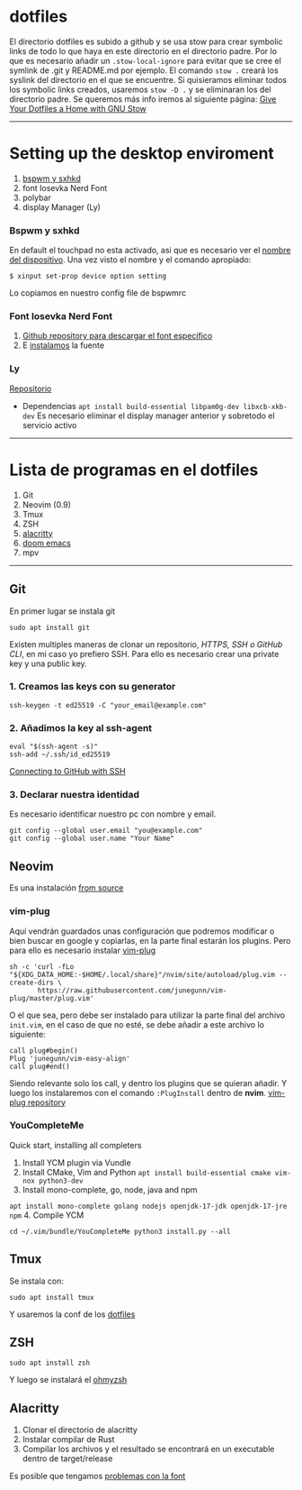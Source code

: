 # dotfiles
El directorio dotfiles es subido a github y se usa stow para crear symbolic links de todo lo que haya en este directorio en el directorio padre. Por lo que es necesario añadir un `.stow-local-ignore` para evitar que se cree el symlink de .git y README.md por ejemplo.
El comando `stow .` creará los syslink del directorio en el que se encuentre. Si quisieramos eliminar todos los symbolic links creados, usaremos `stow -D .` y se eliminaran los del directorio padre. Se queremos más info iremos al siguiente página: 
[Give Your Dotfiles a Home with GNU Stow](https://www.youtube.com/watch?v=CxAT1u8G7is)

---
# Setting up the desktop enviroment
1. [bspwm y sxhkd](https://www.maketecheasier.com/install-configure-bspwm/)
2. font Iosevka Nerd Font
3. polybar
4. display Manager (Ly)

### Bspwm y sxhkd
En default el touchpad no esta activado, asi que es necesario ver el [nombre del dispositivo](https://wiki.archlinux.org/title/Libinput#Via_xinput). Una vez visto el nombre y el comando apropiado:
```
$ xinput set-prop device option setting
```
Lo copiamos en nuestro config file de bspwmrc

### Font Iosevka Nerd Font
1. [Github repository para descargar el font específico](https://github.com/ryanoasis/nerd-fonts/releases)
2. E [instalamos](https://www.internalpointers.com/post/install-new-fonts-linux-command-line) la fuente 

### Ly
[Repositorio](https://github.com/fairyglade/ly)
- Dependencias
``
apt install build-essential libpam0g-dev libxcb-xkb-dev
``
Es necesario eliminar el display manager anterior y sobretodo el servicio activo

---
# Lista de programas en el dotfiles
1. Git                                                                                                                       
2. Neovim (0.9)
3. Tmux
4. ZSH
5. [alacritty](https://github.com/alacritty/alacritty/blob/master/INSTALL.md#install-the-rust-compiler-with-rustup)
6. [doom emacs](https://github.com/doomemacs/doomemacs#install)
7. mpv

---
## Git
En primer lugar se instala git
```
sudo apt install git
```
Existen multiples maneras de clonar un repositorio, *HTTPS, SSH o GitHub CLI*, en mi caso yo prefiero SSH. Para ello es necesario crear una private key y una public key.
### 1. Creamos las keys con su generator
```
ssh-keygen -t ed25519 -C "your_email@example.com"
```
### 2. Añadimos la key al ssh-agent
```
eval "$(ssh-agent -s)"
ssh-add ~/.ssh/id_ed25519
```
[Connecting to GitHub with SSH](https://docs.github.com/en/authentication/connecting-to-github-with-ssh)
### 3. Declarar nuestra identidad
Es necesario identificar nuestro pc con nombre y email.
```
git config --global user.email "you@example.com"
git config --global user.name "Your Name"
```

## Neovim
Es una instalación [from source](https://github.com/neovim/neovim/wiki/Building-Neovim)

### vim-plug
Aquí vendrán guardados unas configuración que podremos modificar o bien buscar en google y copiarlas, en la parte final estarán los plugins.
Pero para ello es necesario instalar [vim-plug](https://github.com/junegunn/vim-plug)
```
sh -c 'curl -fLo "${XDG_DATA_HOME:-$HOME/.local/share}"/nvim/site/autoload/plug.vim --create-dirs \
       https://raw.githubusercontent.com/junegunn/vim-plug/master/plug.vim'
```
O el que sea, pero debe ser instalado para utilizar la parte final del archivo `init.vim`, en el caso de que no esté, se debe añadir a este archivo lo siguiente:

```
call plug#begin()
Plug 'junegunn/vim-easy-align'
call plug#end()
```

Siendo relevante solo los call, y dentro los plugins que se quieran añadir. Y luego los instalaremos con el comando `:PlugInstall` dentro de **nvim**. [vim-plug repository](https://github.com/junegunn/vim-plug)

### YouCompleteMe
Quick start, installing all completers
1. Install YCM plugin via Vundle
2. Install CMake, Vim and Python
``
apt install build-essential cmake vim-nox python3-dev
``
3. Install mono-complete, go, node, java and npm

``
apt install mono-complete golang nodejs openjdk-17-jdk openjdk-17-jre npm
``
4. Compile YCM

``
cd ~/.vim/bundle/YouCompleteMe
python3 install.py --all
``

## Tmux
Se instala con: 
```
sudo apt install tmux
```
Y usaremos la conf de los [dotfiles](https://github.com/hernanvqt/dotfiles)

## ZSH
```
sudo apt install zsh
```
Y luego se instalará el [ohmyzsh](https://ohmyz.sh/#install)

## Alacritty
1. Clonar el directorio de alacritty
2. Instalar compilar de Rust
3. Compilar los archivos y el resultado se encontrará en un executable dentro de target/release

Es posible que tengamos [problemas con la font](https://www.behova.net/fonts-in-alacritty/)



